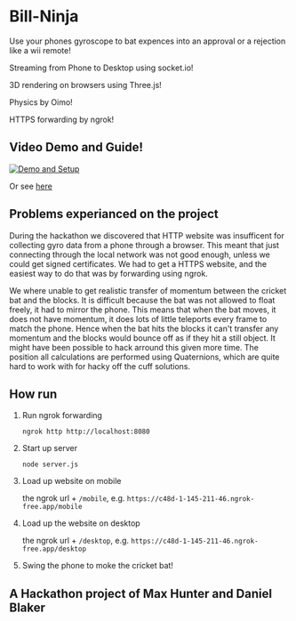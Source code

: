 # Bill-Ninja

Use your phones gyroscope to bat expences into an approval or a rejection like a wii remote!

Streaming from Phone to Desktop using socket.io!

3D rendering on browsers using Three.js!

Physics by Oimo!

HTTPS forwarding by ngrok!

## Video Demo and Guide! 

[![Demo and Setup](https://markdown-videos-api.jorgenkh.no/url?url=https%3A%2F%2Fwww.youtube.com%2Fwatch%3Fv%3DdP3nyd9NBjs)](https://www.youtube.com/watch?v=dP3nyd9NBjs)

Or see [here](./documents/Demo.mp4)

## Problems experianced on the project

During the hackathon we discovered that HTTP website was insufficent for collecting gyro data from a phone through a browser.
This meant that just connecting through the local network was not good enough, unless we could get signed certificates.
We had to get a HTTPS website, and the easiest way to do that was by forwarding using ngrok.

We where unable to get realistic transfer of momentum between the cricket bat and the blocks.
It is difficult because the bat was not allowed to float freely, it had to mirror the phone.
This means that when the bat moves, it does not have momentum, it does lots of little teleports every frame to match the phone.
Hence when the bat hits the blocks it can't transfer any momentum and the blocks would bounce off as if they hit a still object.
It might have been possible to hack arround this given more time.
The position all calculations are performed using Quaternions, which are quite hard to work with for hacky off the cuff solutions.

## How run

1. Run ngrok forwarding

    ```ngrok http http://localhost:8080```

2. Start up server

    ```node server.js```

3. Load up website on mobile

    the ngrok url + `/mobile`, e.g. `https://c48d-1-145-211-46.ngrok-free.app/mobile`

4. Load up the website on desktop

    the ngrok url + `/desktop`, e.g. `https://c48d-1-145-211-46.ngrok-free.app/desktop`

5. Swing the phone to moke the cricket bat!


## A Hackathon project of Max Hunter and Daniel Blaker